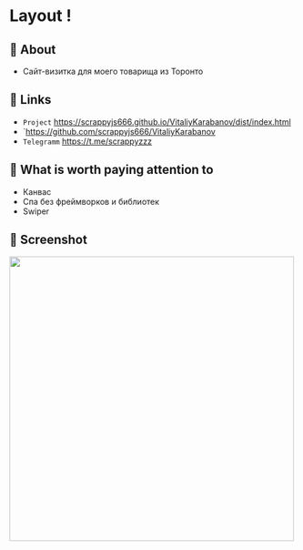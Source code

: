 
#  Layout ! 

## 🎯 About
- Сайт-визитка для моего товарища из Торонто

## 🐧 Links
- `Project` https://scrappyjs666.github.io/VitaliyKarabanov/dist/index.html
- `https://github.com/scrappyjs666/VitaliyKarabanov
- `Telegramm` https://t.me/scrappyzzz


##  👻 What is worth paying attention to
- Канвас
- Спа без фреймворков и библиотек
- Swiper


## 🐗 Screenshot
<img src="https://user-images.githubusercontent.com/82704685/176748699-52cac4d5-af16-490f-a01c-42c0c372b5bd.png" width="500px" />
